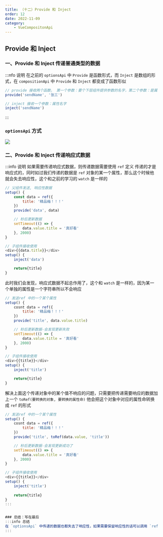 ```yaml
---
title: （十二）Provide 和 Inject
order: 12
date: 2022-11-09
category:
    - VueCompositonApi
---
```


## Provide 和 Inject

### 一、Provide 和 Inject 传递普通类型的数据
:::nfo 说明
在之前的 `optionsApi` 中 `Provide` 是函数形式，而 `Inject` 是数组的形式，在 `compositionApi` 中 `Provide` 和 `Inject` 都变成了函数形似

```js
// provide 接收两个函数， 第一个参数：要个下层组件提供参数的名字，第二个参数：是属性值
provide('sendName', '张三')

// inject 接收一个参数：属性名字
inject('sendName')
```
:::
### `optionsApi` 方式
![](https://image.zswei.xyz//img/compostiotnApi-12.png)


### 二、Provide 和 Inject 传递响应式数据
:::info 说明
如果需要传递响应式数据，则传递数据需要使用 `ref` 定义 传递的才是响应式的，同时如过我们传递的数据是 `ref` 对象的某一个属性，那么这个时候他就会失去响应性，这个和之前的学习的 `watch` 是一样的
```js
// 父组件发送, 响应性数据
setup() {
    const data = ref({
        title: '精品梅！！！'
    })
    provide('data', data)

    // 秒后更新数据
    setTimeout(() => {
        data.value.title = '真好看'
    }, 2000)
}

// 子组件接收使用
<div>{{data.title}}</div>
setup() {
    inject('data')

    return{title}
}
```


此时我们会发现，响应式数据不起总作用了，这个和 `watch` 是一样的，因为某一个单独的属性是一个字符串所以不会响应
```js
// 发送ref 中的一个某个属性
setup() {
    cosnt data = ref({
        title: '精品梅！！！'
    })
    provide('title', data.value.title)

    // 秒后更新数据-会发现更新失败
    setTimeout(() => {
        data.value.title = '真好看'
    }, 2000)
}

// 子组件接收使用
<div>{{title}}</div>
setup() {
    inject('title')

    return{title}
}
```


解决上面这个传递对象中的某个值不响应的问题，只需要把传递需要响应的数据加上一个  `toRef(要转换的对象, 要转换的属性命)` 他会把这个对象中对应的属性命转换成 `ref` 的形式 
```js
// 发送ref 中的一个某个属性
setup() {
    cosnt data = ref({
        title: '精品梅！！！'
    })
    provide('title', toRef(data.value, 'title'))

    // 秒后更新数据-会发现更新成功了
    setTimeout(() => {
        data.value.title = '真好看'
    }, 2000)
}

// 子组件接收使用
<div>{{title}}</div>
setup() {
    inject('title')
    
    return{title}
}
:::


### 总结：写在最后
:::info 总结
在 `optionsApi` 中传递的数据也都失去了响应性，如果需要保留响应性的话可以调用 `ref()`、 `toRef()`、 `reactive()` 来把传递的数据转换成响应性的数据
:::